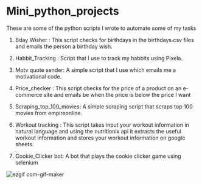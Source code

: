 # Mini_python_projects
These are some of the python scripts  I wrote to automate some of my tasks

1) Bday Wisher : This script checks for birthdays in the birthdays.csv files and emails the person a birthday wish.

2) Habbit_Tracking : Script that I use to track my habbits using Pixela.

3) Motv quote sender: A simple script that I use which emails me a motivational code.

4) Price_checker : This script checks for the price of a product on an e-commerce site and emails be when the price is below the price I want

5) Scraping_top_100_movies: A simple scraping script that scraps top 100 movies from empireonline.

6) Workout tracking : This script takes input your workout information in natural language and using the nutritionix api it extracts the useful workout information and stores your workout information on google sheets.

7) Cookie_Clicker bot: A bot that plays the cookie clicker game using selenium

![ezgif com-gif-maker](https://user-images.githubusercontent.com/50051546/105710376-d9187c80-5f38-11eb-8f73-8d4967ff7d79.gif)

